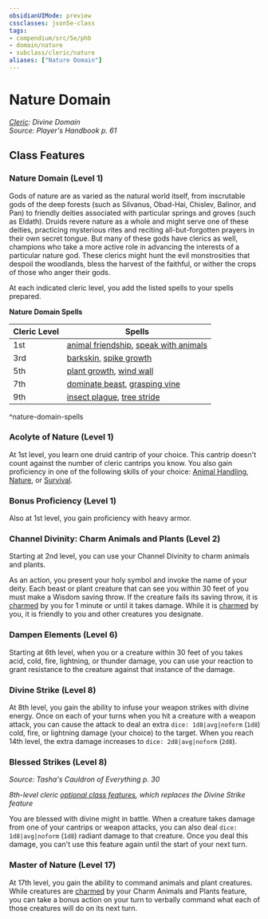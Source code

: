 ```yaml
---
obsidianUIMode: preview
cssclasses: json5e-class
tags:
- compendium/src/5e/phb
- domain/nature
- subclass/cleric/nature
aliases: ["Nature Domain"]
---
```

# Nature Domain
*[Cleric](cleric.md): Divine Domain*  
*Source: Player's Handbook p. 61*  


## Class Features

### Nature Domain (Level 1)

Gods of nature are as varied as the natural world itself, from inscrutable gods of the deep forests (such as Silvanus, Obad-Hai, Chislev, Balinor, and Pan) to friendly deities associated with particular springs and groves (such as Eldath). Druids revere nature as a whole and might serve one of these deities, practicing mysterious rites and reciting all-but-forgotten prayers in their own secret tongue. But many of these gods have clerics as well, champions who take a more active role in advancing the interests of a particular nature god. These clerics might hunt the evil monstrosities that despoil the woodlands, bless the harvest of the faithful, or wither the crops of those who anger their gods.

At each indicated cleric level, you add the listed spells to your spells prepared.

**Nature Domain Spells**

| Cleric Level | Spells |
|--------------|--------|
| 1st | [animal friendship](/3-Mechanics/CLI/spells/animal-friendship.md), [speak with animals](/3-Mechanics/CLI/spells/speak-with-animals.md) |
| 3rd | [barkskin](/3-Mechanics/CLI/spells/barkskin.md), [spike growth](/3-Mechanics/CLI/spells/spike-growth.md) |
| 5th | [plant growth](/3-Mechanics/CLI/spells/plant-growth.md), [wind wall](/3-Mechanics/CLI/spells/wind-wall.md) |
| 7th | [dominate beast](/3-Mechanics/CLI/spells/dominate-beast.md), [grasping vine](/3-Mechanics/CLI/spells/grasping-vine.md) |
| 9th | [insect plague](/3-Mechanics/CLI/spells/insect-plague.md), [tree stride](/3-Mechanics/CLI/spells/tree-stride.md) |
^nature-domain-spells

### Acolyte of Nature (Level 1)

At 1st level, you learn one druid cantrip of your choice. This cantrip doesn't count against the number of cleric cantrips you know. You also gain proficiency in one of the following skills of your choice: [Animal Handling](/3-Mechanics/CLI/rules/skills.md#Animal%20Handling), [Nature](/3-Mechanics/CLI/rules/skills.md#Nature), or [Survival](/3-Mechanics/CLI/rules/skills.md#Survival).

### Bonus Proficiency (Level 1)

Also at 1st level, you gain proficiency with heavy armor.

### Channel Divinity: Charm Animals and Plants (Level 2)

Starting at 2nd level, you can use your Channel Divinity to charm animals and plants.

As an action, you present your holy symbol and invoke the name of your deity. Each beast or plant creature that can see you within 30 feet of you must make a Wisdom saving throw. If the creature fails its saving throw, it is [charmed](/3-Mechanics/CLI/rules/conditions.md#charmed) by you for 1 minute or until it takes damage. While it is [charmed](/3-Mechanics/CLI/rules/conditions.md#charmed) by you, it is friendly to you and other creatures you designate.

### Dampen Elements (Level 6)

Starting at 6th level, when you or a creature within 30 feet of you takes acid, cold, fire, lightning, or thunder damage, you can use your reaction to grant resistance to the creature against that instance of the damage.

### Divine Strike (Level 8)

At 8th level, you gain the ability to infuse your weapon strikes with divine energy. Once on each of your turns when you hit a creature with a weapon attack, you can cause the attack to deal an extra `dice: 1d8|avg|noform` (`1d8`) cold, fire, or lightning damage (your choice) to the target. When you reach 14th level, the extra damage increases to `dice: 2d8|avg|noform` (`2d8`).

### Blessed Strikes (Level 8)
_Source: Tasha's Cauldron of Everything p. 30_

*8th-level cleric [optional class features](/3-Mechanics/CLI/rules/variant-rules/optional-class-features-tce.md), which replaces the Divine Strike feature*

You are blessed with divine might in battle. When a creature takes damage from one of your cantrips or weapon attacks, you can also deal `dice: 1d8|avg|noform` (`1d8`) radiant damage to that creature. Once you deal this damage, you can't use this feature again until the start of your next turn.

### Master of Nature (Level 17)

At 17th level, you gain the ability to command animals and plant creatures. While creatures are [charmed](/3-Mechanics/CLI/rules/conditions.md#charmed) by your Charm Animals and Plants feature, you can take a bonus action on your turn to verbally command what each of those creatures will do on its next turn.